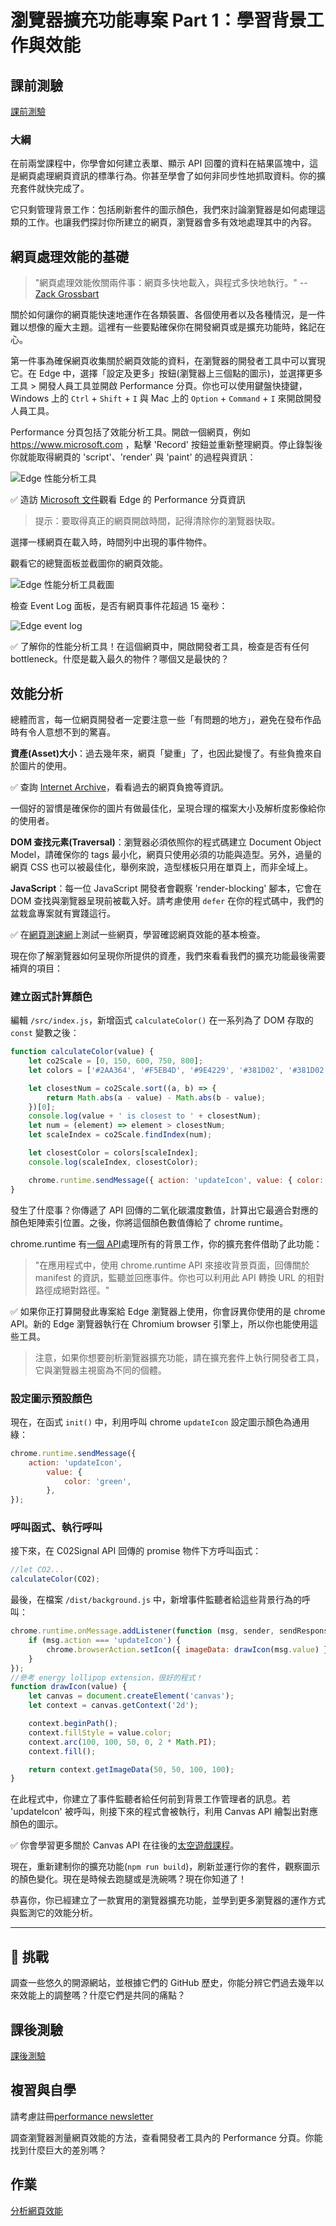 # 瀏覽器擴充功能專案 Part 1：學習背景工作與效能

## 課前測驗

[課前測驗](https://ashy-river-0debb7803.1.azurestaticapps.net/quiz/27?loc=zh_tw)

### 大綱

在前兩堂課程中，你學會如何建立表單、顯示 API 回覆的資料在結果區塊中，這是網頁處理網頁資訊的標準行為。你甚至學會了如何非同步性地抓取資料。你的擴充套件就快完成了。

它只剩管理背景工作：包括刷新套件的圖示顏色，我們來討論瀏覽器是如何處理這類的工作。也讓我們探討你所建立的網頁，瀏覽器會多有效地處理其中的內容。

## 網頁處理效能的基礎

> "網頁處理效能攸關兩件事：網頁多快地載入，與程式多快地執行。" -- [Zack Grossbart](https://www.smashingmagazine.com/2012/06/javascript-profiling-chrome-developer-tools/)

關於如何讓你的網頁能快速地運作在各類裝置、各個使用者以及各種情況，是一件難以想像的龐大主題。這裡有一些要點確保你在開發網頁或是擴充功能時，銘記在心。

第一件事為確保網頁收集關於網頁效能的資料，在瀏覽器的開發者工具中可以實現它。在 Edge 中，選擇「設定及更多」按鈕(瀏覽器上三個點的圖示)，並選擇更多工具 > 開發人員工具並開啟 Performance 分頁。你也可以使用鍵盤快捷鍵，Windows 上的 `Ctrl` + `Shift` + `I` 與 Mac 上的 `Option` + `Command` + `I` 來開啟開發人員工具。

Performance 分頁包括了效能分析工具。開啟一個網頁，例如 https://www.microsoft.com ，點擊 'Record' 按鈕並重新整理網頁。停止錄製後你就能取得網頁的 'script'、'render' 與 'paint' 的過程與資訊：

![Edge 性能分析工具](../images/profiler.png)

✅ 造訪 [Microsoft 文件](https://docs.microsoft.com/microsoft-edge/devtools-guide/performance?WT.mc_id=academic-77807-sagibbon)觀看 Edge 的 Performance 分頁資訊

> 提示：要取得真正的網頁開啟時間，記得清除你的瀏覽器快取。

選擇一樣網頁在載入時，時間列中出現的事件物件。

觀看它的總覽面板並截圖你的網頁效能。

![Edge 性能分析工具截圖](../images/snapshot.png)

檢查 Event Log 面板，是否有網頁事件花超過 15 毫秒：

![Edge event log](../images/log.png)

✅ 了解你的性能分析工具！在這個網頁中，開啟開發者工具，檢查是否有任何 bottleneck。什麼是載入最久的物件？哪個又是最快的？

## 效能分析

總體而言，每一位網頁開發者一定要注意一些「有問題的地方」，避免在發布作品時有令人意想不到的驚喜。

**資產(Asset)大小**：過去幾年來，網頁「變重」了，也因此變慢了。有些負擔來自於圖片的使用。

✅ 查詢 [Internet Archive](https://httparchive.org/reports/page-weight)，看看過去的網頁負擔等資訊。

一個好的習慣是確保你的圖片有做最佳化，呈現合理的檔案大小及解析度影像給你的使用者。

**DOM 查找元素(Traversal)**：瀏覽器必須依照你的程式碼建立 Document Object Model，請確保你的 tags 最小化，網頁只使用必須的功能與造型。另外，過量的網頁 CSS 也可以被最佳化，舉例來說，造型樣板只用在單頁上，而非全域上。

**JavaScript**：每一位 JavaScript 開發者會觀察 'render-blocking' 腳本，它會在 DOM 查找與瀏覽器呈現前被載入好。請考慮使用 `defer` 在你的程式碼中，我們的盆栽盒專案就有實踐這行。

✅ 在[網頁測速網](https://www.webpagetest.org/)上測試一些網頁，學習確認網頁效能的基本檢查。

現在你了解瀏覽器如何呈現你所提供的資產，我們來看看我們的擴充功能最後需要補齊的項目：

### 建立函式計算顏色

編輯 `/src/index.js`，新增函式 `calculateColor()` 在一系列為了 DOM 存取的 `const` 變數之後：

```JavaScript
function calculateColor(value) {
	let co2Scale = [0, 150, 600, 750, 800];
	let colors = ['#2AA364', '#F5EB4D', '#9E4229', '#381D02', '#381D02'];

	let closestNum = co2Scale.sort((a, b) => {
		return Math.abs(a - value) - Math.abs(b - value);
	})[0];
	console.log(value + ' is closest to ' + closestNum);
	let num = (element) => element > closestNum;
	let scaleIndex = co2Scale.findIndex(num);

	let closestColor = colors[scaleIndex];
	console.log(scaleIndex, closestColor);

	chrome.runtime.sendMessage({ action: 'updateIcon', value: { color: closestColor } });
}
```

發生了什麼事？你傳遞了 API 回傳的二氧化碳濃度數值，計算出它最適合對應的顏色矩陣索引位置。之後，你將這個顏色數值傳給了 chrome runtime。

chrome.runtime 有[一個 API](https://developer.chrome.com/extensions/runtime)處理所有的背景工作，你的擴充套件借助了此功能：

> "在應用程式中，使用 chrome.runtime API 來接收背景頁面，回傳關於 manifest 的資訊，監聽並回應事件。你也可以利用此 API 轉換 URL 的相對路徑成絕對路徑。"

✅ 如果你正打算開發此專案給 Edge 瀏覽器上使用，你會訝異你使用的是 chrome API。新的 Edge 瀏覽器執行在 Chromium browser 引擎上，所以你也能使用這些工具。

> 注意，如果你想要剖析瀏覽器擴充功能，請在擴充套件上執行開發者工具，它與瀏覽器主視窗為不同的個體。

### 設定圖示預設顏色

現在，在函式 `init()` 中，利用呼叫 chrome `updateIcon` 設定圖示顏色為通用綠：

```JavaScript
chrome.runtime.sendMessage({
	action: 'updateIcon',
		value: {
			color: 'green',
		},
});
```
### 呼叫函式、執行呼叫

接下來，在 C02Signal API 回傳的 promise 物件下方呼叫函式：

```JavaScript
//let CO2...
calculateColor(CO2);
```
最後，在檔案 `/dist/background.js` 中，新增事件監聽者給這些背景行為的呼叫：

```JavaScript
chrome.runtime.onMessage.addListener(function (msg, sender, sendResponse) {
	if (msg.action === 'updateIcon') {
		chrome.browserAction.setIcon({ imageData: drawIcon(msg.value) });
	}
});
//參考 energy lollipop extension，很好的程式！
function drawIcon(value) {
	let canvas = document.createElement('canvas');
	let context = canvas.getContext('2d');

	context.beginPath();
	context.fillStyle = value.color;
	context.arc(100, 100, 50, 0, 2 * Math.PI);
	context.fill();

	return context.getImageData(50, 50, 100, 100);
}
```
在此程式中，你建立了事件監聽者給任何前到背景工作管理者的訊息。若 'updateIcon' 被呼叫，則接下來的程式會被執行，利用 Canvas API 繪製出對應顏色的圖示。

✅ 你會學習更多關於 Canvas API 在往後的[太空遊戲課程](../../../6-space-game/2-drawing-to-canvas/translations/README.zh-tw.md)。

現在，重新建制你的擴充功能(`npm run build`)，刷新並運行你的套件，觀察圖示的顏色變化。現在是時候去跑腿或是洗碗嗎？現在你知道了！

恭喜你，你已經建立了一款實用的瀏覽器擴充功能，並學到更多瀏覽器的運作方式與監測它的效能分析。

---

## 🚀 挑戰

調查一些悠久的開源網站，並根據它們的 GitHub 歷史，你能分辨它們過去幾年以來效能上的調整嗎？什麼它們是共同的痛點？

## 課後測驗

[課後測驗](https://ashy-river-0debb7803.1.azurestaticapps.net/quiz/28?loc=zh_tw)

## 複習與自學

請考慮註冊[performance newsletter](https://perf.email/)

調查瀏覽器測量網頁效能的方法，查看開發者工具內的 Performance 分頁。你能找到什麼巨大的差別嗎？

## 作業

[分析網頁效能](assignment.zh-tw.md)

